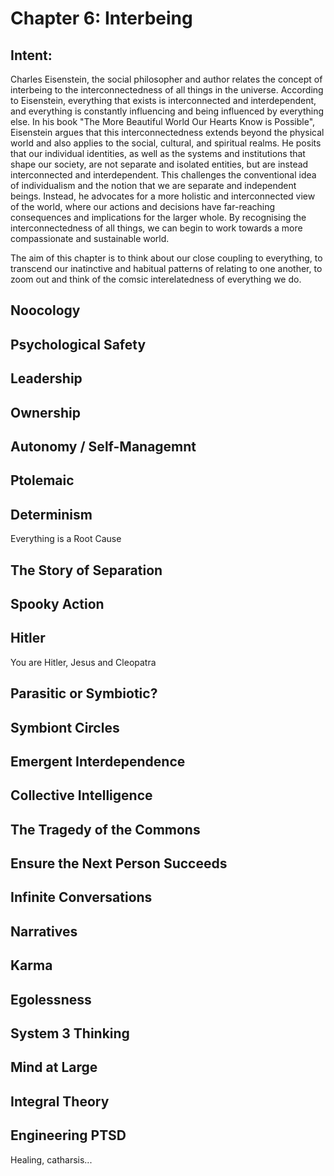 # Chapter 6: Interbeing

## Intent:
Charles Eisenstein, the social philosopher and author relates the concept of interbeing to the interconnectedness of all things in the universe.  According to Eisenstein, everything that exists is interconnected and interdependent, and everything is constantly influencing and being influenced by everything else.  In his book "The More Beautiful World Our Hearts Know is Possible", Eisenstein argues that this interconnectedness extends beyond the physical world and also applies to the social, cultural, and spiritual realms.  He posits that our individual identities, as well as the systems and institutions that shape our society, are not separate and isolated entities, but are instead interconnected and interdependent.  This challenges the conventional idea of individualism and the notion that we are separate and independent beings.  Instead, he advocates for a more holistic and interconnected view of the world, where our actions and decisions have far-reaching consequences and implications for the larger whole.  By recognising the interconnectedness of all things, we can begin to work towards a more compassionate and sustainable world.

The aim of this chapter is to think about our close coupling to everything, to transcend our inatinctive and habitual patterns of relating to one another, to zoom out and think of the comsic interelatedness of everything we do.

## Noocology

## Psychological Safety

## Leadership

## Ownership

## Autonomy / Self-Managemnt

## Ptolemaic

## Determinism
Everything is a Root Cause

## The Story of Separation

## Spooky Action

## Hitler
You are Hitler, Jesus and Cleopatra

## Parasitic or Symbiotic?

## Symbiont Circles

## Emergent Interdependence

## Collective Intelligence

## The Tragedy of the Commons

## Ensure the Next Person Succeeds

## Infinite Conversations

## Narratives

## Karma

## Egolessness

## System 3 Thinking

## Mind at Large

## Integral Theory

## Engineering PTSD
Healing, catharsis...
